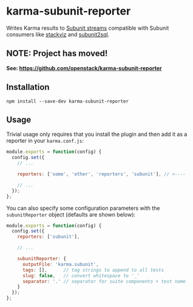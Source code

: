 karma-subunit-reporter
======================

Writes Karma results to
[Subunit streams](https://github.com/testing-cabal/subunit) compatible with
Subunit consumers like [stackviz](https://github.com/openstack/stackviz) and
[subunit2sql](https://github.com/openstack-infra/subunit2sql).

NOTE: Project has moved!
------------------------

**See: https://github.com/openstack/karma-subunit-reporter**

Installation
------------

    npm install --save-dev karma-subunit-reporter

Usage
-----

Trivial usage only requires that you install the plugin and then add it as a
reporter in your `karma.conf.js`:

```javascript
module.exports = function(config) {
  config.set({
    // ...

    reporters: ['some', 'other', 'reporters', 'subunit'], // <----

    // ...
  });    
};
```

You can also specify some configuration parameters with the `subunitReporter`
object (defaults are shown below):

```javascript
module.exports = function(config) {
  config.set({
    reporters: ['subunit'],

    // ...

    subunitReporter: {
      outputFile: 'karma.subunit',
      tags: [],      // tag strings to append to all tests
      slug: false,   // convert whitespace to '_'
      separator: '.' // separator for suite components + test name
    }
  });    
};
```
